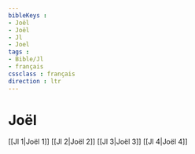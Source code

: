 ```yaml
---
bibleKeys : 
- Joël
- Joël
- Jl
- Joel
tags : 
- Bible/Jl
- français
cssclass : français
direction : ltr
---
```


# Joël

[[Jl 1|Joël 1]]
[[Jl 2|Joël 2]]
[[Jl 3|Joël 3]]
[[Jl 4|Joël 4]]
